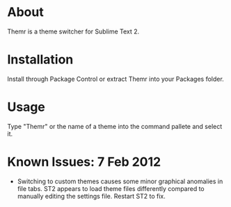 # About
Themr is a theme switcher for Sublime Text 2.

# Installation
Install through Package Control or extract Themr into your Packages folder.

# Usage
Type "Themr" or the name of a theme into the command pallete and select it.

# Known Issues: 7 Feb 2012
- Switching to custom themes causes some minor graphical anomalies in file tabs. ST2 appears to load theme files differently compared to manually editing the settings file. Restart ST2 to fix.